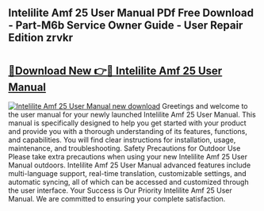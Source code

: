## Intelilite Amf 25 User Manual PDf Free Download - Part-M6b Service Owner Guide - User Repair Edition zrvkr

# <h2><a href="http://cf10872.oget.top/?id=Intelilite+Amf+25+User+Manual">🔗Download New 👉🔴 Intelilite Amf 25 User Manual</a></h2>

[![Intelilite Amf 25 User Manual new download](https://i.imgur.com/5g1atiW.png)](http://cf10872.oget.top/?id=Intelilite+Amf+25+User+Manual)
Greetings and welcome to the user manual for your newly launched Intelilite Amf 25 User Manual. This manual is specifically designed to help you get started with your product and provide you with a thorough understanding of its features, functions, and capabilities. You will find clear instructions for installation, usage, maintenance, and troubleshooting. Safety Precautions for Outdoor Use Please take extra precautions when using your new Intelilite Amf 25 User Manual outdoors. Intelilite Amf 25 User Manual advanced features include multi-language support, real-time translation, customizable settings, and automatic syncing, all of which can be accessed and customized through the user interface. Your Success is Our Priority Intelilite Amf 25 User Manual. We are committed to ensuring your complete satisfaction.
